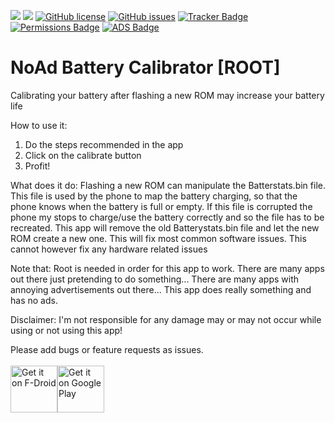 <img src="https://img.shields.io/github/release/LuigiTheHunter/BatteryCalibrator.svg?logo=github" />   <img src="https://img.shields.io/f-droid/v/eu.roggstar.luigithehunter.batterycalibrator.svg" />   [![GitHub license](https://img.shields.io/github/license/LuigiTheHunter/BatteryCalibrator.svg)](https://github.com/LuigiTheHunter/BatteryCalibrator/blob/master/LICENSE)   [![GitHub issues](https://img.shields.io/github/issues/LuigiTheHunter/BatteryCalibrator.svg)](https://GitHub.com/LuigiTheHunter/BatteryCalibrator/issues/)
[![Tracker Badge](https://img.shields.io/badge/Tracker-0-green.svg)](https://shields.io/)   [![Permissions Badge](https://img.shields.io/badge/Permissions-0-green.svg)](https://shields.io/)   [![ADS Badge](https://img.shields.io/badge/ADs-0-green.svg)](https://shields.io/)

# NoAd Battery Calibrator [ROOT]

Calibrating your battery after flashing a new ROM may increase your battery life

How to use it:
1. Do the steps recommended in the app
2. Click on the calibrate button
3. Profit!

What does it do:
Flashing a new ROM can manipulate the Batterstats.bin file.
This file is used by the phone to map the battery charging, so that the phone knows when the battery is full or empty.
If this file is corrupted the phone my stops to charge/use the battery correctly and so the file has to be recreated.
This app will remove the old Batterystats.bin file and let the new ROM create a new one.
This will fix most common software issues.
This cannot however fix any hardware related issues

Note that:
Root is needed in order for this app to work.
There are many apps out there just pretending to do something...
There are many apps with annoying advertisements out there...
This app does really something and has no ads.

Disclaimer:
I'm not responsible for any damage may or may not occur while using or not using this app!

Please add bugs or feature requests as issues.<br><br>
<a href='https://f-droid.org/en/packages/eu.roggstar.luigithehunter.batterycalibrator' target="_blank"><img alt='Get it on F-Droid' src='https://f-droid.org/badge/get-it-on.png' height="75"/></a><a href='https://play.google.com/store/apps/details?id=eu.roggstar.luigithehunter.batterycalibrate&pcampaignid=MKT-Other-global-all-co-prtnr-py-PartBadge-Mar2515-1' target="_blank"><img alt='Get it on Google Play' src='https://play.google.com/intl/en_us/badges/images/generic/en_badge_web_generic.png' height="75"/></a>
